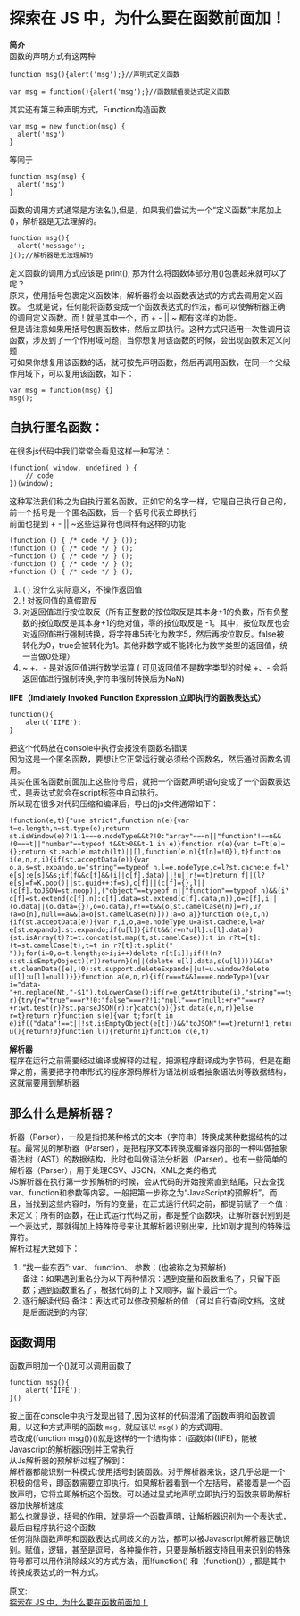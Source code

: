 # 探索在 JS 中，为什么要在函数前面加！
**简介**  
函数的声明方式有这两种  
``` 
function msg(){alert('msg');}//声明式定义函数

var msg = function(){alert('msg');}//函数赋值表达式定义函数
```
其实还有第三种声明方式，Function构造函数  
``` 
var msg = new function(msg) {
  alert('msg')
}
```
等同于  
``` 
function msg(msg) {
  alert('msg')
}
```
函数的调用方式通常是方法名(),但是，如果我们尝试为一个“定义函数”末尾加上()，解析器是无法理解的。  
``` 
function msg(){
  alert('message');
}();//解析器是无法理解的
```
定义函数的调用方式应该是 print(); 那为什么将函数体部分用()包裹起来就可以了呢？  
原来，使用括号包裹定义函数体，解析器将会以函数表达式的方式去调用定义函数。 也就是说，任何能将函数变成一个函数表达式的作法，都可以使解析器正确的调用定义函数。而 ! 就是其中一个，而 + \- || ~ 都有这样的功能。  
但是请注意如果用括号包裹函数体，然后立即执行。这种方式只适用一次性调用该函数，涉及到了一个作用域问题，当你想复用该函数的时候，会出现函数未定义问题  
可如果你想复用该函数的话，就可按先声明函数，然后再调用函数，在同一个父级作用域下，可以复用该函数，如下：  
``` 
var msg = function(msg) {}
msg();
```
## 自执行匿名函数：
在很多js代码中我们常常会看见这样一种写法：  
``` 
(function( window, undefined ) {
    // code
})(window);
```
这种写法我们称之为自执行匿名函数。正如它的名字一样，它是自己执行自己的，前一个括号是一个匿名函数，后一个括号代表立即执行  
前面也提到 + \- || ~这些运算符也同样有这样的功能  
``` 
(function () { /* code */ } ()); 
!function () { /* code */ } ();  
~function () { /* code */ } (); 
-function () { /* code */ } ();
+function () { /* code */ } ();
```
1. ( ) 没什么实际意义，不操作返回值
2. ! 对返回值的真假取反
3. 对返回值进行按位取反（所有正整数的按位取反是其本身+1的负数，所有负整数的按位取反是其本身+1的绝对值，零的按位取反是 -1。其中，按位取反也会对返回值进行强制转换，将字符串5转化为数字5，然后再按位取反。false被转化为0，true会被转化为1。其他非数字或不能转化为数字类型的返回值，统一当做0处理）
4.  ~ +、- 是对返回值进行数学运算 ( 可见返回值不是数字类型的时候 +、- 会将返回值进行强制转换,字符串强制转换后为NaN)

**IIFE（Imdiately Invoked Function Expression 立即执行的函数表达式）**  
``` 
function(){
    alert('IIFE');
}
```
把这个代码放在console中执行会报没有函数名错误  
因为这是一个匿名函数，要想让它正常运行就必须给个函数名，然后通过函数名调用。  
其实在匿名函数前面加上这些符号后，就把一个函数声明语句变成了一个函数表达式，是表达式就会在script标签中自动执行。  
所以现在很多对代码压缩和编译后，导出的js文件通常如下：  
``` 
(function(e,t){"use strict";function n(e){var t=e.length,n=st.type(e);return st.isWindow(e)?!1:1===e.nodeType&&t?!0:"array"===n||"function"!==n&&(0===t||"number"==typeof t&&t>0&&t-1 in e)}function r(e){var t=Tt[e]={};return st.each(e.match(lt)||[],function(e,n){t[n]=!0}),t}function i(e,n,r,i){if(st.acceptData(e)){var o,a,s=st.expando,u="string"==typeof n,l=e.nodeType,c=l?st.cache:e,f=l?e[s]:e[s]&&s;if(f&&c[f]&&(i||c[f].data)||!u||r!==t)return f||(l?e[s]=f=K.pop()||st.guid++:f=s),c[f]||(c[f]={},l||(c[f].toJSON=st.noop)),("object"==typeof n||"function"==typeof n)&&(i?c[f]=st.extend(c[f],n):c[f].data=st.extend(c[f].data,n)),o=c[f],i||(o.data||(o.data={}),o=o.data),r!==t&&(o[st.camelCase(n)]=r),u?(a=o[n],null==a&&(a=o[st.camelCase(n)])):a=o,a}}function o(e,t,n){if(st.acceptData(e)){var r,i,o,a=e.nodeType,u=a?st.cache:e,l=a?e[st.expando]:st.expando;if(u[l]){if(t&&(r=n?u[l]:u[l].data)){st.isArray(t)?t=t.concat(st.map(t,st.camelCase)):t in r?t=[t]:(t=st.camelCase(t),t=t in r?[t]:t.split(" "));for(i=0,o=t.length;o>i;i++)delete r[t[i]];if(!(n?s:st.isEmptyObject)(r))return}(n||(delete u[l].data,s(u[l])))&&(a?st.cleanData([e],!0):st.support.deleteExpando||u!=u.window?delete u[l]:u[l]=null)}}}function a(e,n,r){if(r===t&&1===e.nodeType){var i="data-"+n.replace(Nt,"-$1").toLowerCase();if(r=e.getAttribute(i),"string"==typeof r){try{r="true"===r?!0:"false"===r?!1:"null"===r?null:+r+""===r?+r:wt.test(r)?st.parseJSON(r):r}catch(o){}st.data(e,n,r)}else r=t}return r}function s(e){var t;for(t in e)if(("data"!==t||!st.isEmptyObject(e[t]))&&"toJSON"!==t)return!1;return!0}function u(){return!0}function l(){return!1}function c(e,t)
```
**解析器**  
程序在运行之前需要经过编译或解释的过程，把源程序翻译成为字节码，但是在翻译之前，需要把字符串形式的程序源码解析为语法树或者抽象语法树等数据结构，这就需要用到解析器  

## 那么什么是解析器？
析器（Parser），一般是指把某种格式的文本（字符串）转换成某种数据结构的过程。最常见的解析器（Parser），是把程序文本转换成编译器内部的一种叫做抽象语法树（AST）的数据结构，此时也叫做语法分析器（Parser）。也有一些简单的解析器（Parser），用于处理CSV、JSON，XML之类的格式  
JS解析器在执行第一步预解析的时候，会从代码的开始搜索直到结尾，只去查找var、function和参数等内容。一般把第一步称之为“JavaScript的预解析”。而且，当找到这些内容时，所有的变量，在正式运行代码之前，都提前赋了一个值：未定义；所有的函数，在正式运行代码之前，都是整个函数块。让解析器识别到是一个表达式，那就得加上特殊符号来让其解析器识别出来，比如刚才提到的特殊运算符。  
解析过程大致如下：
1. “找一些东西”: var、 function、 参数；(也被称之为预解析)  
   备注：如果遇到重名分为以下两种情况：遇到变量和函数重名了，只留下函数；遇到函数重名了，根据代码的上下文顺序，留下最后一个。
2. 逐行解读代码
   备注：表达式可以修改预解析的值 （可以自行查阅文档，这就是后面说到的内容）    

## 函数调用
函数声明加一个()就可以调用函数了  
``` 
function msg(){
    alert('IIFE');
}()
```
按上面在console中执行发现出错了,因为这样的代码混淆了函数声明和函数调用，以这种方式声明的函数 `msg`，就应该以 `msg()` 的方式调用。  
若改成(function msg())()就是这样的一个结构体：（函数体)(IIFE)，能被Javascript的解析器识别并正常执行  
从Js解析器的预解析过程了解到：  
解析器都能识别一种模式:使用括号封装函数。对于解析器来说，这几乎总是一个积极的信号，即函数需要立即执行。如果解析器看到一个左括号，紧接着是一个函数声明，它将立即解析这个函数。可以通过显式地声明立即执行的函数来帮助解析器加快解析速度  
那么也就是说，括号的作用，就是将一个函数声明，让解析器识别为一个表达式，最后由程序执行这个函数  
任何消除函数声明和函数表达式间歧义的方法，都可以被Javascript解析器正确识别。赋值，逻辑，甚至是逗号，各种操作符，只要是解析器支持且用来识别的特殊符号都可以用作消除歧义的方式方法，而!function() 和（function()）, 都是其中转换成表达式的一种方式。  


原文:  
[探索在 JS 中，为什么要在函数前面加！](https://mp.weixin.qq.com/s/3bhpz6lZI85miNcvxr_vzw)

